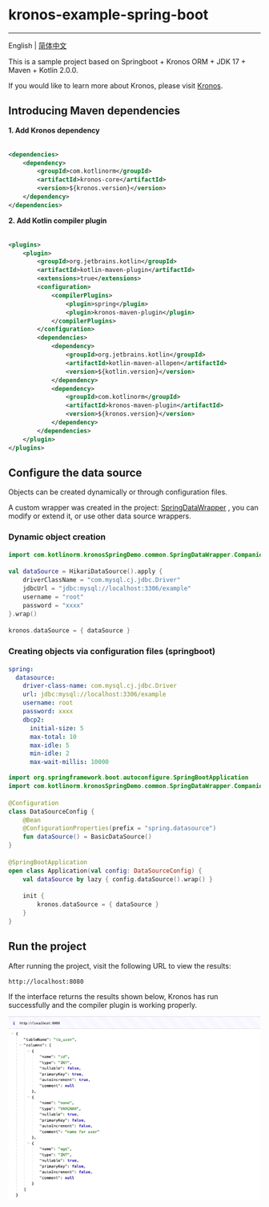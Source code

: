 # kronos-example-spring-boot

-------------------------

English | [简体中文](https://github.com/Kronos-orm/kronos-example-spring-boot/blob/main/README-zh_CN.md)

This is a sample project based on Springboot + Kronos ORM + JDK 17 + Maven + Kotlin 2.0.0.

If you would like to learn more about Kronos, please visit [Kronos](https://www.kotlinorm.com/).

## Introducing Maven dependencies

**1. Add Kronos dependency**

```xml

<dependencies>
    <dependency>
        <groupId>com.kotlinorm</groupId>
        <artifactId>kronos-core</artifactId>
        <version>${kronos.version}</version>
    </dependency>
</dependencies>
```

**2. Add Kotlin compiler plugin**

```xml

<plugins>
    <plugin>
        <groupId>org.jetbrains.kotlin</groupId>
        <artifactId>kotlin-maven-plugin</artifactId>
        <extensions>true</extensions>
        <configuration>
            <compilerPlugins>
                <plugin>spring</plugin>
                <plugin>kronos-maven-plugin</plugin>
            </compilerPlugins>
        </configuration>
        <dependencies>
            <dependency>
                <groupId>org.jetbrains.kotlin</groupId>
                <artifactId>kotlin-maven-allopen</artifactId>
                <version>${kotlin.version}</version>
            </dependency>
            <dependency>
                <groupId>com.kotlinorm</groupId>
                <artifactId>kronos-maven-plugin</artifactId>
                <version>${kronos.version}</version>
            </dependency>
        </dependencies>
    </plugin>
</plugins>
```

## Configure the data source

Objects can be created dynamically or through configuration files.

A custom wrapper was created in the
project: [SpringDataWrapper](https://github.com/Kronos-orm/kronos-example-spring-boot/blob/main/src/main/kotlin/com/kotlinorm/kronosSpringDemo/common/SpringDataWrapper.kt)
, you can modify or extend it, or use other data source wrappers.

### Dynamic object creation

```kotlin
import com.kotlinorm.kronosSpringDemo.common.SpringDataWrapper.Companion.wrap

val dataSource = HikariDataSource().apply {
    driverClassName = "com.mysql.cj.jdbc.Driver"
    jdbcUrl = "jdbc:mysql://localhost:3306/example"
    username = "root"
    password = "xxxx"
}.wrap()

kronos.dataSource = { dataSource }
```

### Creating objects via configuration files (springboot)

```yaml
spring:
  datasource:
    driver-class-name: com.mysql.cj.jdbc.Driver
    url: jdbc:mysql://localhost:3306/example
    username: root
    password: xxxx
    dbcp2:
      initial-size: 5
      max-total: 10
      max-idle: 5
      min-idle: 2
      max-wait-millis: 10000
```

```kotlin
import org.springframework.boot.autoconfigure.SpringBootApplication
import com.kotlinorm.kronosSpringDemo.common.SpringDataWrapper.Companion.wrap

@Configuration
class DataSourceConfig {
    @Bean
    @ConfigurationProperties(prefix = "spring.datasource")
    fun dataSource() = BasicDataSource()
}

@SpringBootApplication
open class Application(val config: DataSourceConfig) {
    val dataSource by lazy { config.dataSource().wrap() }

    init {
        kronos.dataSource = { dataSource }
    }
}
```

## Run the project

After running the project, visit the following URL to view the results:

```
http://localhost:8080
```

If the interface returns the results shown below, Kronos has run successfully and the compiler plugin is working
properly.

![screen](https://github.com/Kronos-orm/kronos-example-spring-boot/blob/main/screenshot/img.png?raw=true)
